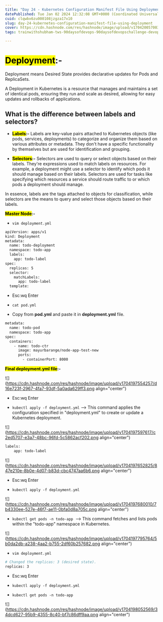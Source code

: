 ```yaml
---
title: "Day 24 - Kubernetes Configuration Manifest File Using Deployment"
datePublished: Tue Jan 02 2024 12:32:08 GMT+0000 (Coordinated Universal Time)
cuid: clqwbx6zu000108jzgza17x10
slug: day-24-kubernetes-configuration-manifest-file-using-deployment
cover: https://cdn.hashnode.com/res/hashnode/image/upload/v1704200570032/1052822d-a4ff-4e07-aa79-b9589bf42250.png
tags: trainwithshubham-tws-90daysofdevops-90daysofdevopschallenge-devops-devopscommunity-shubhamlondhe-automation-kubernetes-autoscaling-autohealing-microservices-kubernetescluster-kubelet-kubectl-orchestration-minikube-kubeadm-pod-kubernetesdeployment-kubernetespods-kubernetesservice-namespace-labels-selectors

---
```


# **<mark>Deployment</mark>:-**

Deployment means Desired State provides declarative updates for Pods and ReplicaSets.

A Deployment in Kubernetes is a resource that manages and maintains a set of identical pods, ensuring they run and scale as desired, allowing for easy updates and rollbacks of applications.

## **What is the difference between labels and selectors?**

* **<mark>Labels</mark>:-** Labels are key-value pairs attached to Kubernetes objects (like pods, services, deployments) to categorize and organize them based on various attributes or metadata. They don't have a specific functionality by themselves but are used for identification and grouping.
    
* **<mark>Selectors</mark>:-** Selectors are used to query or select objects based on their labels. They're expressions used to match labels on resources. For example, a deployment might use a selector to identify which pods it should manage based on their labels. Selectors are used for tasks like specifying which resources a service should route traffic to or which pods a deployment should manage.
    

In essence, labels are the tags attached to objects for classification, while selectors are the means to query and select those objects based on their labels.

**<mark>Master Node</mark>:-**

* `vim deployment.yml`
    

```bash
apiVersion: apps/v1
kind: Deployment
metadata:
  name: todo-deployment
  namespace: todo-app
  labels:
    app: todo-label
spec:
  replicas: 5
  selector:
    matchLabels:
      app: todo-label
  template:
```

* Esc:wq Enter
    
* `cat pod.yml`
    
* Copy from **pod.yml** and paste it in **deployment.yml** file.
    

```bash
metadata:
  name: todo-pod
  namespace: todo-app
spec:
  containers:
    - name: todo-ctr
      image: mayurbarange/node-app-test-new
      ports:
        - containerPort: 8000
```

**<mark>Final deployment.yml file</mark>:-**

![](https://cdn.hashnode.com/res/hashnode/image/upload/v1704197554257/d16e723f-2967-4fa7-93df-5a0ada629ff3.png align="center")

* Esc:wq Enter
    
* `kubectl apply -f deployment.yml` --&gt; This command applies the configuration specified in "deployment.yml" to create or update a Kubernetes deployment.
    

![](https://cdn.hashnode.com/res/hashnode/image/upload/v1704197597617/c2ed5707-e3a7-48bc-96fd-5c5862acf202.png align="center")

```bash
labels:
    app: todo-label
```

![](https://cdn.hashnode.com/res/hashnode/image/upload/v1704197652825/847e210e-8b0e-4d07-b83d-cbc4747aa6b6.png align="center")

* Esc:wq Enter
    
* `kubectl apply -f deployment.yml`
    

![](https://cdn.hashnode.com/res/hashnode/image/upload/v1704197680010/7b4330ee-527e-46f7-ae11-0bfa0d8a705c.png align="center")

* `kubectl get pods -n todo-app`  --&gt; This command fetches and lists pods within the "todo-app" namespace in Kubernetes.
    

![](https://cdn.hashnode.com/res/hashnode/image/upload/v1704197795764/5b0da2db-a238-4aa2-b755-2df60b257682.png align="center")

* `vim deployment.yml`
    

```bash
# Changed the replicas: 3 (desired state).
replicas: 3
```

* Esc:wq Enter
    
* `kubectl apply -f deployment.yml`
    
* `kubectl get pods -n todo-app`
    

![](https://cdn.hashnode.com/res/hashnode/image/upload/v1704198052569/34dcd627-95b9-4355-8c40-bf7c86dff9aa.png align="center")